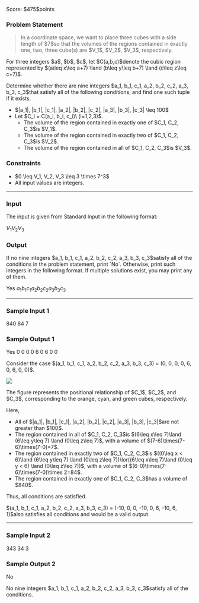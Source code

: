 
<div>

<span>

<span>

<p>
Score: $475$points
</p>

<div>

<section>

### **Problem Statement**

<blockquote>

<p>
In a coordinate space, we want to place three cubes with a side length of $7$so that the volumes of the regions contained in exactly one, two, three cube(s) are $V_1$, $V_2$, $V_3$, respectively.
</p>

</blockquote>

<p>
For three integers $a$, $b$, $c$, let $C(a,b,c)$denote the cubic region represented by $(a\leq x\leq a+7) \land (b\leq y\leq b+7) \land (c\leq z\leq c+7)$.
</p>

<p>
Determine whether there are nine integers $a_1, b_1, c_1, a_2, b_2, c_2, a_3, b_3, c_3$that satisfy all of the following conditions, and find one such tuple if it exists.
</p>

<ul>

<li>
$|a_1|, |b_1|, |c_1|, |a_2|, |b_2|, |c_2|, |a_3|, |b_3|, |c_3| \leq 100$
</li>

<li>
Let $C_i = C(a_i, b_i, c_i)\ (i=1,2,3)$.
<ul>

<li>
The volume of the region contained in exactly one of $C_1, C_2, C_3$is $V_1$.
</li>

<li>
The volume of the region contained in exactly two of $C_1, C_2, C_3$is $V_2$.
</li>

<li>
The volume of the region contained in all of $C_1, C_2, C_3$is $V_3$.
</li>

</ul>

</li>

</ul>

</section>

</div>

<div>

<section>

### **Constraints**

<ul>

<li>
$0 \leq V_1, V_2, V_3 \leq 3 \times 7^3$
</li>

<li>
All input values are integers.
</li>

</ul>

</section>

</div>

---

<div>

<div>

<section>

### **Input**

<p>
The input is given from Standard Input in the following format:
</p>

<div>

$V_1$$V_2$$V_3$
</div>

</section>

</div>

<div>

<section>

### **Output**

<p>
If no nine integers $a_1, b_1, c_1, a_2, b_2, c_2, a_3, b_3, c_3$satisfy all of the conditions in the problem statement, print `No`. Otherwise, print such integers in the following format. If multiple solutions exist, you may print any of them.
</p>

<div>

Yes
$a_1$$b_1$$c_1$$a_2$$b_2$$c_2$$a_3$$b_3$$c_3$
</div>

</section>

</div>

</div>

---

<div>

<section>

### **Sample Input 1**

<div>

840 84 7

</div>

</section>

</div>

<div>

<section>

### **Sample Output 1**

<div>

Yes
0 0 0 0 6 0 6 0 0

</div>

<p>
Consider the case $(a_1, b_1, c_1, a_2, b_2, c_2, a_3, b_3, c_3) = (0, 0, 0, 0, 6, 0, 6, 0, 0)$.
</p>

<p>

<img src="https://img.atcoder.jp/abc343/aa534bf0a0e8e3f3487c5eeb540e54dc.png">

</img>

</p>

<p>
The figure represents the positional relationship of $C_1$, $C_2$, and $C_3$, corresponding to the orange, cyan, and green cubes, respectively.
</p>

<p>
Here,
</p>

<ul>

<li>
All of $|a_1|, |b_1|, |c_1|, |a_2|, |b_2|, |c_2|, |a_3|, |b_3|, |c_3|$are not greater than $100$.
</li>

<li>
The region contained in all of $C_1, C_2, C_3$is $(6\leq x\leq 7)\land (6\leq y\leq 7) \land (0\leq z\leq 7)$, with a volume of $(7-6)\times(7-6)\times(7-0)=7$.
</li>

<li>
The region contained in exactly two of $C_1, C_2, C_3$is $((0\leq x < 6)\land (6\leq y\leq 7) \land (0\leq z\leq 7))\lor((6\leq x\leq 7)\land (0\leq y < 6) \land (0\leq z\leq 7))$, with a volume of $(6-0)\times(7-6)\times(7-0)\times 2=84$.
</li>

<li>
The region contained in exactly one of $C_1, C_2, C_3$has a volume of $840$.
</li>

</ul>

<p>
Thus, all conditions are satisfied.
</p>

<p>
$(a_1, b_1, c_1, a_2, b_2, c_2, a_3, b_3, c_3) = (-10, 0, 0, -10, 0, 6, -10, 6, 1)$also satisfies all conditions and would be a valid output.
</p>

</section>

</div>

---

<div>

<section>

### **Sample Input 2**

<div>

343 34 3

</div>

</section>

</div>

<div>

<section>

### **Sample Output 2**

<div>

No

</div>

<p>
No nine integers $a_1, b_1, c_1, a_2, b_2, c_2, a_3, b_3, c_3$satisfy all of the conditions.
</p>

</section>

</div>

</span>

</span>

</div>
